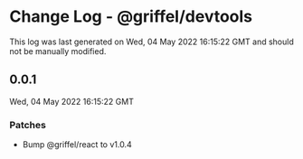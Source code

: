 # Change Log - @griffel/devtools

This log was last generated on Wed, 04 May 2022 16:15:22 GMT and should not be manually modified.

<!-- Start content -->

## 0.0.1

Wed, 04 May 2022 16:15:22 GMT

### Patches

- Bump @griffel/react to v1.0.4
